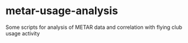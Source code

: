 # metar-usage-analysis
Some scripts for analysis of METAR data and correlation with flying club usage activity
